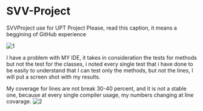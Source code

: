 # SVV-Project
SVVProject use for UPT Project
Please, read this caption, it means a beggining of GitHub experience

![1](https://user-images.githubusercontent.com/91960095/140621833-953f8350-de59-443c-8d3e-fd49ae59bfac.png)

I have a problem with MY IDE, it takes in consideration the tests for methods but not the test for the classes, i noted every single test that i have done to be easily to understand that I can test only the methods, but not the lines, I will put a screen shot with my results. 

My coverage for lines are not break 30-40 percent, and it is not a stable one, because at every single compiler usage,  my numbers changing at line covarage. 
![2](https://user-images.githubusercontent.com/91960095/140622011-88b6963d-a4d9-4229-99f7-ccca5775138a.png)
